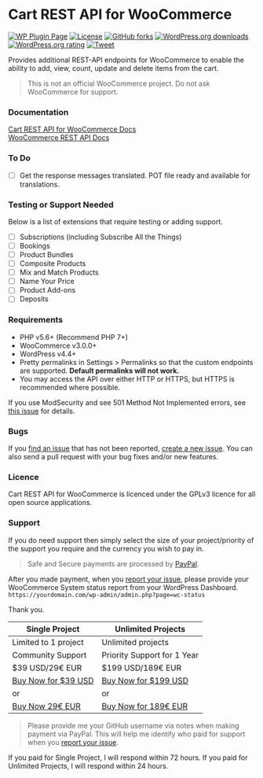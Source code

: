 # Cart REST API for WooCommerce
[![WP Plugin Page](https://img.shields.io/badge/WordPress-%E2%86%92-lightgrey.svg?style=flat-square)](https://wordpress.org/plugins/cart-rest-api-for-woocommerce/)
[![License](https://img.shields.io/badge/license-GPL--3.0%2B-red.svg)](https://github.com/seb86/cart-rest-api-for-woocommerce/blob/master/LICENSE.md)
[![GitHub forks](https://img.shields.io/github/forks/seb86/cart-rest-api-for-woocommerce.svg?style=flat)](https://github.com/seb86/cart-rest-api-for-woocommerce/network)
[![WordPress.org downloads](https://img.shields.io/wordpress/plugin/dt/cart-rest-api-for-woocommerce.svg)](https://wordpress.org/plugins/cart-rest-api-for-woocommerce/)
[![WordPress.org rating](https://img.shields.io/wordpress/plugin/r/cart-rest-api-for-woocommerce.svg)](https://wordpress.org/plugins/cart-rest-api-for-woocommerce/#reviews)
[![Tweet](https://img.shields.io/twitter/url/http/shields.io.svg?style=social)](https://twitter.com/intent/tweet?text=Enable%20the%20ability%20to%20add,%20view,%20count,%20update%20and%20delete%20items%20from%20the%20cart%20using%20the%20REST%20API%20for%20WooCommerce.%20—&url=https://wordpress.org/plugins/cart-rest-api-for-woocommerce//&via=sebd86&hashtags=WordPress)

Provides additional REST-API endpoints for WooCommerce to enable the ability to add, view, count, update and delete items from the cart.

> This is not an official WooCommerce project. Do not ask WooCommerce for support.

### Documentation

[Cart REST API for WooCommerce Docs](https://seb86.github.io/WooCommerce-Cart-REST-API-Docs/)<br>
[WooCommerce REST API Docs](https://woocommerce.github.io/woocommerce-rest-api-docs/)

### To Do
* [ ] Get the response messages translated. POT file ready and available for translations.

### Testing or Support Needed

Below is a list of extensions that require testing or adding support.

* [ ] Subscriptions (including Subscribe All the Things)
* [ ] Bookings
* [ ] Product Bundles
* [ ] Composite Products
* [ ] Mix and Match Products
* [ ] Name Your Price
* [ ] Product Add-ons
* [ ] Deposits

### Requirements
* PHP v5.6+ (Recommend PHP 7+)
* WooCommerce v3.0.0+
* WordPress v4.4+
* Pretty permalinks in Settings > Permalinks so that the custom endpoints are supported. **Default permalinks will not work.**
* You may access the API over either HTTP or HTTPS, but HTTPS is recommended where possible.

If you use ModSecurity and see 501 Method Not Implemented errors, see [this issue](https://github.com/woocommerce/woocommerce/issues/9838) for details.

### Bugs
If you [find an issue](https://github.com/seb86/cart-rest-api-for-woocommerce/issues?state=open) that has not been reported, [create a new issue](https://github.com/seb86/cart-rest-api-for-woocommerce/issues/new). You can also send a pull request with your bug fixes and/or new features.

### Licence

Cart REST API for WooCommerce is licenced under the GPLv3 licence for all open source applications.

### Support

If you do need support then simply select the size of your project/priority of the support you require and the currency you wish to pay in.

> Safe and Secure payments are processed by [PayPal](https://www.paypal.com).

After you made payment, when you [report your issue](https://github.com/seb86/cart-rest-api-for-woocommerce/issues/new), please provide your WooCommerce System status report from your WordPress Dashboard. `https://yourdomain.com/wp-admin/admin.php?page=wc-status`

Thank you.

| Single Project | Unlimited Projects |
| -------------- | ------------------ |
| Limited to 1 project | Unlimited projects |
| Community Support | Priority Support for 1 Year |
| $39 USD/29€ EUR | $199 USD/189€ EUR |
| <a href="https://www.paypal.me/CodeBreaker/39usd">Buy Now for $39 USD</a> | <a href="https://www.paypal.me/CodeBreaker/199usd">Buy Now for $199 USD</a> |
| or | or |
| <a href="https://www.paypal.me/CodeBreaker/29eur">Buy Now 29€ EUR</a> | <a href="https://www.paypal.me/CodeBreaker/189eur">Buy Now for 189€ EUR</a> |

> Please provide me your GitHub username via notes when making payment via PayPal. This will help me identify who paid for support when you [report your issue](https://github.com/seb86/cart-rest-api-for-woocommerce/issues/new).

If you paid for Single Project, I will respond within 72 hours. If you paid for Unlimited Projects, I will respond within 24 hours.
